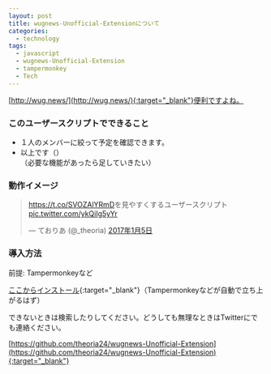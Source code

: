 ```yaml
---
layout: post
title: wugnews-Unofficial-Extensionについて
categories:
  - technology
tags:
  - javascript
  - wugnews-Unofficial-Extension
  - tampermonkey
  - Tech
---
```

[http://wug.news/](http://wug.news/){:target="_blank"}便利ですよね。

### このユーザースクリプトでできること
- １人のメンバーに絞って予定を確認できます。
- 以上です（）  
（必要な機能があったら足していきたい）

### 動作イメージ
<blockquote class="twitter-video" data-lang="ja"><p lang="und" dir="ltr"><a href="https://t.co/SVOZAlYRmD">https://t.co/SVOZAlYRmD</a>を見やすくするユーザースクリプト <a href="https://t.co/ykQiIg5yYr">pic.twitter.com/ykQiIg5yYr</a></p>&mdash; ておりあ (@_theoria) <a href="https://twitter.com/_theoria/status/817017898090663937">2017年1月5日</a></blockquote>
<script async src="//platform.twitter.com/widgets.js" charset="utf-8"></script>

### 導入方法
前提: Tampermonkeyなど

[ここからインストール](https://github.com/theoria24/wugnews-Unofficial-Extension/raw/master/wugnews-unofficial-extension.user.js){:target="_blank"}（Tampermonkeyなどが自動で立ち上がるはず）

できないときは検索したりしてください。どうしても無理なときはTwitterにでも連絡ください。

[https://github.com/theoria24/wugnews-Unofficial-Extension](https://github.com/theoria24/wugnews-Unofficial-Extension){:target="_blank"}